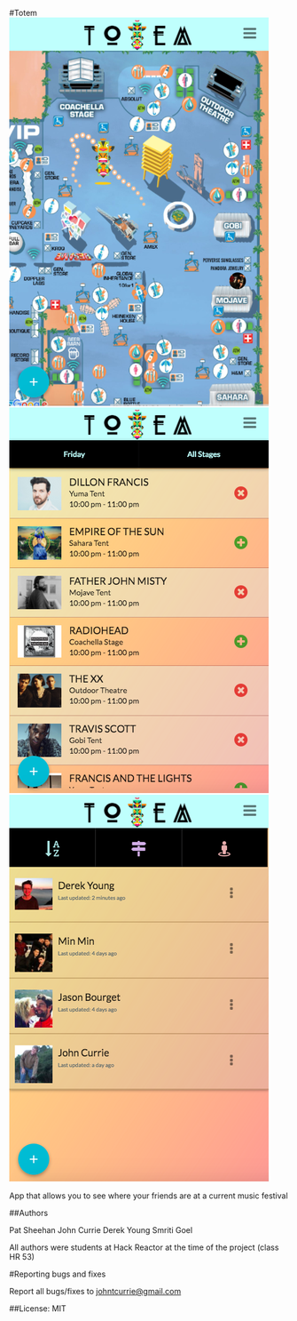 #Totem
![Alt text](/images/totem1.png?raw=true)
![Alt text](/images/totem2.png?raw=true)
![Alt text](/images/totem3.png?raw=true)

App that allows you to see where your friends are at a current music festival

##Authors

Pat Sheehan
John Currie
Derek Young
Smriti Goel

All authors were students at Hack Reactor at the time of the project (class HR 53)

#Reporting bugs and fixes  

Report all bugs/fixes to johntcurrie@gmail.com

##License: MIT